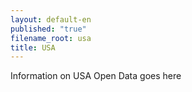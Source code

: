 ```yaml
---
layout: default-en
published: "true"
filename_root: usa
title: USA
---
```


Information on USA Open Data goes here
